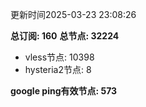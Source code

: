 更新时间2025-03-23 23:08:26

**总订阅: 160**
**总节点: 32224**
- vless节点: 10398
- hysteria2节点: 8

**google ping有效节点: 573**
